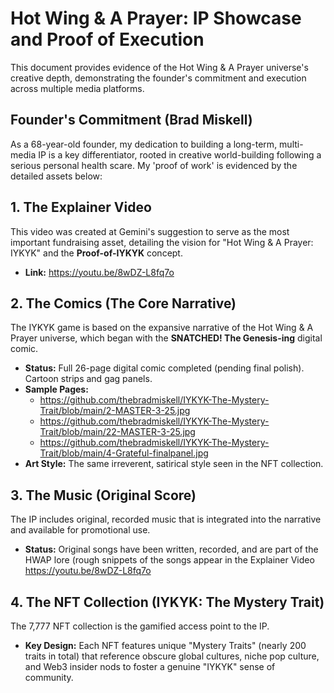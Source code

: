 # Hot Wing & A Prayer: IP Showcase and Proof of Execution

This document provides evidence of the Hot Wing & A Prayer universe's creative depth, demonstrating the founder's commitment and execution across multiple media platforms.

## Founder's Commitment (Brad Miskell)

As a 68-year-old founder, my dedication to building a long-term, multi-media IP is a key differentiator, rooted in creative world-building following a serious personal health scare. My 'proof of work' is evidenced by the detailed assets below:

## 1. The Explainer Video

This video was created at Gemini's suggestion to serve as the most important fundraising asset, detailing the vision for "Hot Wing & A Prayer: IYKYK" and the **Proof-of-IYKYK** concept.

* **Link:** https://youtu.be/8wDZ-L8fq7o

## 2. The Comics (The Core Narrative)

The IYKYK game is based on the expansive narrative of the Hot Wing & A Prayer universe, which began with the **SNATCHED! The Genesis-ing** digital comic.

* **Status:** Full 26-page digital comic completed (pending final polish). Cartoon strips and gag panels.
* **Sample Pages:** 
  * https://github.com/thebradmiskell/IYKYK-The-Mystery-Trait/blob/main/2-MASTER-3-25.jpg 
  * https://github.com/thebradmiskell/IYKYK-The-Mystery-Trait/blob/main/22-MASTER-3-25.jpg
  * https://github.com/thebradmiskell/IYKYK-The-Mystery-Trait/blob/main/4-Grateful-finalpanel.jpg
* **Art Style:** The same irreverent, satirical style seen in the NFT collection.

## 3. The Music (Original Score)

The IP includes original, recorded music that is integrated into the narrative and available for promotional use.

* **Status:** Original songs have been written, recorded, and are part of the HWAP lore (rough snippets of the songs appear in the Explainer Video https://youtu.be/8wDZ-L8fq7o

## 4. The NFT Collection (IYKYK: The Mystery Trait)

The 7,777 NFT collection is the gamified access point to the IP.

* **Key Design:** Each NFT features unique "Mystery Traits" (nearly 200 traits in total) that reference obscure global cultures, niche pop culture, and Web3 insider nods to foster a genuine "IYKYK" sense of community.

